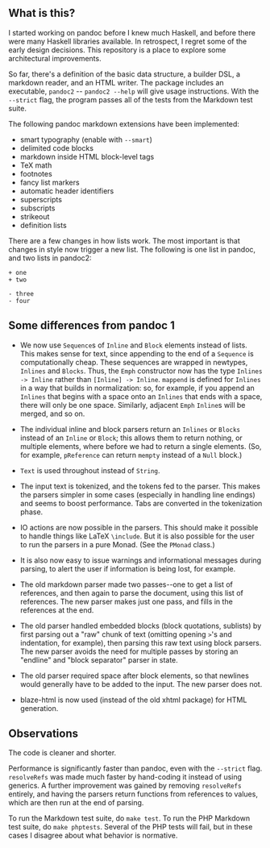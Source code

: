 What is this?
-------------

I started working on pandoc before I knew much Haskell, and before
there were many Haskell libraries available.  In retrospect, I regret
some of the early design decisions.  This repository is a place to
explore some architectural improvements.

So far, there's a definition of the basic data structure, a
builder DSL, a markdown reader, and an HTML writer.  The package
includes an executable, `pandoc2` -- `pandoc2 --help` will give
usage instructions.  With the `--strict` flag, the program passes
all of the tests from the Markdown test suite.

The following pandoc markdown extensions have been implemented:

* smart typography (enable with `--smart`)
* delimited code blocks
* markdown inside HTML block-level tags
* TeX math
* footnotes
* fancy list markers
* automatic header identifiers
* superscripts
* subscripts
* strikeout
* definition lists

There are a few changes in how lists work.  The most important is
that changes in style now trigger a new list. The following is one
list in pandoc, and two lists in pandoc2:

    + one
    + two

    - three
    - four

Some differences from pandoc 1
------------------------------

* We now use `Sequence`s of `Inline` and `Block` elements instead of lists.
  This makes sense for text, since appending to the end of a `Sequence`
  is computationally cheap. These sequences are wrapped in newtypes, `Inlines`
  and `Blocks`. Thus, the `Emph` constructor now has the type
  `Inlines -> Inline` rather than `[Inline] -> Inline`.
  `mappend` is defined for `Inlines` in a way that builds in normalization:
  so, for example, if you append an `Inlines` that begins with a space onto an
  `Inlines` that ends with a space, there will only be one space. Similarly,
  adjacent `Emph` `Inline`s will be merged, and so on.

* The individual inline and block parsers return an `Inlines` or `Blocks`
  instead of an `Inline` or `Block`; this allows them to return nothing, or
  multiple elements, where before we had to return a single elements. (So,
  for example, `pReference` can return `mempty` instead of a `Null` block.)

* `Text` is used throughout instead of `String`.

* The input text is tokenized, and the tokens fed to the parser. This
  makes the parsers simpler in some cases (especially in handling
  line endings) and seems to boost performance. Tabs are converted in the
  tokenization phase.

* IO actions are now possible in the parsers.  This should make it
  possible to handle things like LaTeX `\include`.  But it is also
  possible for the user to run the parsers in a pure Monad.
  (See the `PMonad` class.)

* It is also now easy to issue warnings and informational messages
  during parsing, to alert the user if information is being lost,
  for example.

* The old markdown parser made two passes--one to get a list of
  references, and then again to parse the document, using this
  list of references.  The new parser makes just one pass,
  and fills in the references at the end.

* The old parser handled embedded blocks (block quotations,
  sublists) by first parsing out a "raw" chunk of text (omitting
  opening `>`'s and indentation, for example), then parsing this
  raw text using block parsers.  The new parser avoids the need
  for multiple passes by storing an "endline" and "block separator"
  parser in state.

* The old parser required space after block elements, so that
  newlines would generally have to be added to the input.  The
  new parser does not.

* blaze-html is now used (instead of the old xhtml package) for HTML
  generation.

Observations
------------

The code is cleaner and shorter.

Performance is significantly faster than pandoc, even with the `--strict`
flag. `resolveRefs` was made much faster by hand-coding it instead of
using generics. A further improvement was gained by removing `resolveRefs`
entirely, and having the parsers return functions from references to
values, which are then run at the end of parsing.

To run the Markdown test suite, do `make test`. To run the PHP Markdown test
suite, do `make phptests`. Several of the PHP tests will fail, but in
these cases I disagree about what behavior is normative.

